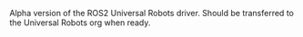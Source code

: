 Alpha version of the ROS2 Universal Robots driver. Should be transferred to the Universal Robots org when ready.

